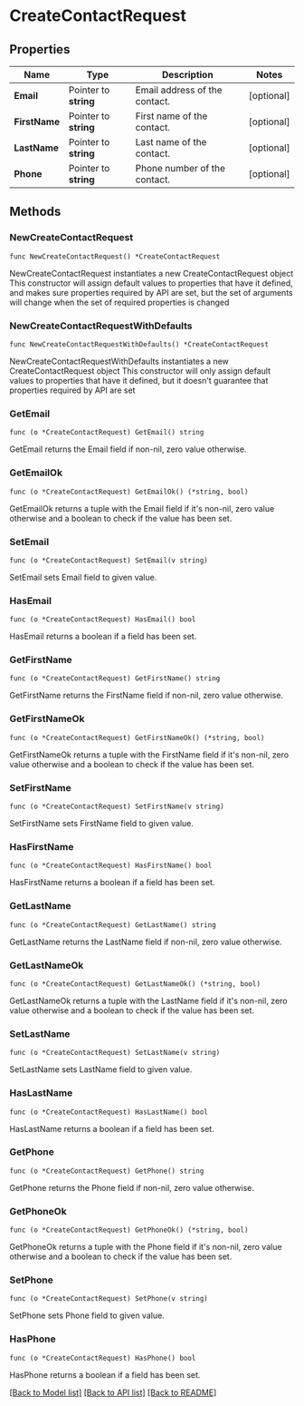 # CreateContactRequest

## Properties

Name | Type | Description | Notes
------------ | ------------- | ------------- | -------------
**Email** | Pointer to **string** | Email address of the contact. | [optional] 
**FirstName** | Pointer to **string** | First name of the contact. | [optional] 
**LastName** | Pointer to **string** | Last name of the contact. | [optional] 
**Phone** | Pointer to **string** | Phone number of the contact. | [optional] 

## Methods

### NewCreateContactRequest

`func NewCreateContactRequest() *CreateContactRequest`

NewCreateContactRequest instantiates a new CreateContactRequest object
This constructor will assign default values to properties that have it defined,
and makes sure properties required by API are set, but the set of arguments
will change when the set of required properties is changed

### NewCreateContactRequestWithDefaults

`func NewCreateContactRequestWithDefaults() *CreateContactRequest`

NewCreateContactRequestWithDefaults instantiates a new CreateContactRequest object
This constructor will only assign default values to properties that have it defined,
but it doesn't guarantee that properties required by API are set

### GetEmail

`func (o *CreateContactRequest) GetEmail() string`

GetEmail returns the Email field if non-nil, zero value otherwise.

### GetEmailOk

`func (o *CreateContactRequest) GetEmailOk() (*string, bool)`

GetEmailOk returns a tuple with the Email field if it's non-nil, zero value otherwise
and a boolean to check if the value has been set.

### SetEmail

`func (o *CreateContactRequest) SetEmail(v string)`

SetEmail sets Email field to given value.

### HasEmail

`func (o *CreateContactRequest) HasEmail() bool`

HasEmail returns a boolean if a field has been set.

### GetFirstName

`func (o *CreateContactRequest) GetFirstName() string`

GetFirstName returns the FirstName field if non-nil, zero value otherwise.

### GetFirstNameOk

`func (o *CreateContactRequest) GetFirstNameOk() (*string, bool)`

GetFirstNameOk returns a tuple with the FirstName field if it's non-nil, zero value otherwise
and a boolean to check if the value has been set.

### SetFirstName

`func (o *CreateContactRequest) SetFirstName(v string)`

SetFirstName sets FirstName field to given value.

### HasFirstName

`func (o *CreateContactRequest) HasFirstName() bool`

HasFirstName returns a boolean if a field has been set.

### GetLastName

`func (o *CreateContactRequest) GetLastName() string`

GetLastName returns the LastName field if non-nil, zero value otherwise.

### GetLastNameOk

`func (o *CreateContactRequest) GetLastNameOk() (*string, bool)`

GetLastNameOk returns a tuple with the LastName field if it's non-nil, zero value otherwise
and a boolean to check if the value has been set.

### SetLastName

`func (o *CreateContactRequest) SetLastName(v string)`

SetLastName sets LastName field to given value.

### HasLastName

`func (o *CreateContactRequest) HasLastName() bool`

HasLastName returns a boolean if a field has been set.

### GetPhone

`func (o *CreateContactRequest) GetPhone() string`

GetPhone returns the Phone field if non-nil, zero value otherwise.

### GetPhoneOk

`func (o *CreateContactRequest) GetPhoneOk() (*string, bool)`

GetPhoneOk returns a tuple with the Phone field if it's non-nil, zero value otherwise
and a boolean to check if the value has been set.

### SetPhone

`func (o *CreateContactRequest) SetPhone(v string)`

SetPhone sets Phone field to given value.

### HasPhone

`func (o *CreateContactRequest) HasPhone() bool`

HasPhone returns a boolean if a field has been set.


[[Back to Model list]](../README.md#documentation-for-models) [[Back to API list]](../README.md#documentation-for-api-endpoints) [[Back to README]](../README.md)


